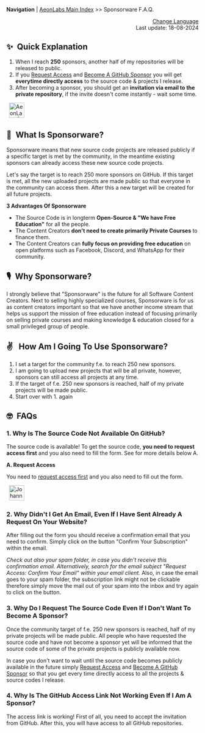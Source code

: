 **Navigation** | [AeonLabs Main Index](https://github.com/aeonSolutions/aeonSolutions/blob/main/aeonSolutions-Main-Index.md) >> Sponsorware F.A.Q.

<p align="right">
 <a href="https://github-com.translate.goog/aeonSolutions/sponsorware?_x_tr_sl=en&_x_tr_tl=nl&_x_tr_hl=en&_x_tr_pto=wapp">Change Language</a> <br>
Last update: 18-08-2024
</p>

## ✨&ensp;Quick Explanation

1. When I reach **250** sponsors, another half of my repositories will be released to public. 
2. If you [Request Access](https://github.com/sponsors/aeonSolutions "Request Access") and [Become A GitHub Sponsor](https://github.com/sponsors/aeonSolutions "Become A GitHub Sponsor") you will get **everytime directly access** to the source code & projects I release. 
3. After becoming a sponsor, you should get an **invitation via email to the private repository**, if the invite doesn't come instantly - wait some time.

&ensp;[<img alt="AeonLabs | REQUEST" height="40px" src="https://firebasestorage.googleapis.com/v0/b/web-johannesmilke.appspot.com/o/other%2Fgithub%2Fsponsored%2Fbutton_request.png?alt=media" />](https://github.com/sponsors/aeonSolutions "REQUEST")

## 💖&ensp;What Is Sponsorware?

Sponsorware means that new source code projects are released publicly if a specific target is met by the community, in the meantime existing sponsors can already access these new source code projects.

Let's say the target is to reach 250 more sponsors on GitHub.
If this target is met, all the new uploaded projects are made public so that everyone in the community can access them. After this a new target will be created for all future projects.

**3 Advantages Of Sponsorware**

- The Source Code is in longterm **Open-Source & "We have Free Education"** for all the people.
- The Content Creators **don't need to create primarily Private Courses** to finance them.
- The Content Creators can **fully focus on providing free education** on open platforms such as Facebook, Discord, and WhatsApp for their community.

## 🎙️&ensp;Why Sponsorware?

I strongly believe that "Sponsorware" is the future for all Software Content Creators. Next to selling highly specialized courses, Sponsorware is for us as content creators important so that we have another income stream that helps us support the mission of free education instead of focusing primarily on selling private courses and making knowledge & education closed for a small privileged group of people.

## ✌&ensp; How Am I Going To Use Sponsorware?

1) I set a target for the community f.e. to reach 250 new sponsors.
2) I am going to upload new projects that will be all private, however, sponsors can still access all projects at any time.
3) If the target of f.e. 250 new sponsors is reached, half of my private projects will be made public.
4) Start over with 1. again

## 🤓&ensp;FAQs

### 1. Why Is The Source Code Not Available On GitHub?

The source code is available! To get the source code, **you need to request access first** and you also need to fill the form. See for more details below A.

**A. Request Access**

You need to [request access first](https://github.com/sponsors/aeonSolutions "Request Access") and you also need to fill out the form.

&ensp;[<img alt="JohannesMilke | REQUEST" height="40px" src="https://firebasestorage.googleapis.com/v0/b/web-johannesmilke.appspot.com/o/other%2Fgithub%2Fsponsored%2Fbutton_request.png?alt=media" />](https://github.com/sponsors/aeonSolutions "REQUEST")


### 2. Why Didn't I Get An Email, Even If I Have Sent Already A Request On Your Website?

After filling out the form you should receive a confirmation email that you need to confirm. Simply click on the button "Confirm Your Subscription" within the email.

*Check out also your spam folder, in case you didn't receive this confirmation email. Alternatively, search for the email subject "Request Access: Confirm Your Email" within your email client.* Also, in case the email goes to your spam folder, the subscription link might not be clickable therefore simply move the mail out of your spam into the inbox and try again to click on the button. 


### 3. Why Do I Request The Source Code Even If I Don't Want To Become A Sponsor?
Once the community target of f.e. 250 new sponsors is reached, half of my private projects will be made public. All people who have requested the source code and have not become a sponsor yet will be informed that the source code of some of the private projects is publicly available now.

In case you don't want to wait until the source code becomes publicly available in the future simply [Request Access](https://github.com/sponsors/aeonSolutions "Request Access") and [Become A GitHub Sponsor](https://github.com/sponsors/aeonSolutions "Become A GitHub Sponsor") so that you get every time directly access to all the projects & source codes I release.

### 4. Why Is The GitHub Access Link Not Working Even If I Am A Sponsor?
The access link is working! First of all, you need to accept the invitation from GitHub.  After this, you will have access to all GitHub repositories.


[sponsor]: https://github.com/sponsors/aeonSolutions
